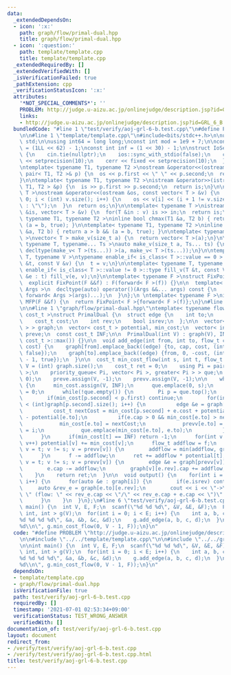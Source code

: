 ```yaml
---
data:
  _extendedDependsOn:
  - icon: ':x:'
    path: graph/flow/primal-dual.hpp
    title: graph/flow/primal-dual.hpp
  - icon: ':question:'
    path: template/template.cpp
    title: template/template.cpp
  _extendedRequiredBy: []
  _extendedVerifiedWith: []
  _isVerificationFailed: true
  _pathExtension: cpp
  _verificationStatusIcon: ':x:'
  attributes:
    '*NOT_SPECIAL_COMMENTS*': ''
    PROBLEM: http://judge.u-aizu.ac.jp/onlinejudge/description.jsp?id=GRL_6_B
    links:
    - http://judge.u-aizu.ac.jp/onlinejudge/description.jsp?id=GRL_6_B
  bundledCode: "#line 1 \"test/verify/aoj-grl-6-b.test.cpp\"\n#define PROBLEM \"http://judge.u-aizu.ac.jp/onlinejudge/description.jsp?id=GRL_6_B\"\
    \n\n#line 1 \"template/template.cpp\"\n#include<bits/stdc++.h>\n\nusing namespace\
    \ std;\n\nusing int64 = long long;\nconst int mod = 1e9 + 7;\n\nconst int64 infll\
    \ = (1LL << 62) - 1;\nconst int inf = (1 << 30) - 1;\n\nstruct IoSetup {\n  IoSetup()\
    \ {\n    cin.tie(nullptr);\n    ios::sync_with_stdio(false);\n    cout << fixed\
    \ << setprecision(10);\n    cerr << fixed << setprecision(10);\n  }\n} iosetup;\n\
    \ntemplate< typename T1, typename T2 >\nostream &operator<<(ostream &os, const\
    \ pair< T1, T2 >& p) {\n  os << p.first << \" \" << p.second;\n  return os;\n\
    }\n\ntemplate< typename T1, typename T2 >\nistream &operator>>(istream &is, pair<\
    \ T1, T2 > &p) {\n  is >> p.first >> p.second;\n  return is;\n}\n\ntemplate< typename\
    \ T >\nostream &operator<<(ostream &os, const vector< T > &v) {\n  for(int i =\
    \ 0; i < (int) v.size(); i++) {\n    os << v[i] << (i + 1 != v.size() ? \" \"\
    \ : \"\");\n  }\n  return os;\n}\n\ntemplate< typename T >\nistream &operator>>(istream\
    \ &is, vector< T > &v) {\n  for(T &in : v) is >> in;\n  return is;\n}\n\ntemplate<\
    \ typename T1, typename T2 >\ninline bool chmax(T1 &a, T2 b) { return a < b &&\
    \ (a = b, true); }\n\ntemplate< typename T1, typename T2 >\ninline bool chmin(T1\
    \ &a, T2 b) { return a > b && (a = b, true); }\n\ntemplate< typename T = int64\
    \ >\nvector< T > make_v(size_t a) {\n  return vector< T >(a);\n}\n\ntemplate<\
    \ typename T, typename... Ts >\nauto make_v(size_t a, Ts... ts) {\n  return vector<\
    \ decltype(make_v< T >(ts...)) >(a, make_v< T >(ts...));\n}\n\ntemplate< typename\
    \ T, typename V >\ntypename enable_if< is_class< T >::value == 0 >::type fill_v(T\
    \ &t, const V &v) {\n  t = v;\n}\n\ntemplate< typename T, typename V >\ntypename\
    \ enable_if< is_class< T >::value != 0 >::type fill_v(T &t, const V &v) {\n  for(auto\
    \ &e : t) fill_v(e, v);\n}\n\ntemplate< typename F >\nstruct FixPoint : F {\n\
    \  explicit FixPoint(F &&f) : F(forward< F >(f)) {}\n\n  template< typename...\
    \ Args >\n  decltype(auto) operator()(Args &&... args) const {\n    return F::operator()(*this,\
    \ forward< Args >(args)...);\n  }\n};\n \ntemplate< typename F >\ninline decltype(auto)\
    \ MFP(F &&f) {\n  return FixPoint< F >{forward< F >(f)};\n}\n#line 4 \"test/verify/aoj-grl-6-b.test.cpp\"\
    \n\n#line 1 \"graph/flow/primal-dual.hpp\"\ntemplate< typename flow_t, typename\
    \ cost_t >\nstruct PrimalDual {\n  struct edge {\n    int to;\n    flow_t cap;\n\
    \    cost_t cost;\n    int rev;\n    bool isrev;\n  };\n\n  vector< vector< edge\
    \ > > graph;\n  vector< cost_t > potential, min_cost;\n  vector< int > prevv,\
    \ preve;\n  const cost_t INF;\n\n  PrimalDual(int V) : graph(V), INF(numeric_limits<\
    \ cost_t >::max()) {}\n\n  void add_edge(int from, int to, flow_t cap, cost_t\
    \ cost) {\n    graph[from].emplace_back((edge) {to, cap, cost, (int) graph[to].size(),\
    \ false});\n    graph[to].emplace_back((edge) {from, 0, -cost, (int) graph[from].size()\
    \ - 1, true});\n  }\n\n  cost_t min_cost_flow(int s, int t, flow_t f) {\n    int\
    \ V = (int) graph.size();\n    cost_t ret = 0;\n    using Pi = pair< cost_t, int\
    \ >;\n    priority_queue< Pi, vector< Pi >, greater< Pi > > que;\n    potential.assign(V,\
    \ 0);\n    preve.assign(V, -1);\n    prevv.assign(V, -1);\n\n    while(f > 0)\
    \ {\n      min_cost.assign(V, INF);\n      que.emplace(0, s);\n      min_cost[s]\
    \ = 0;\n      while(!que.empty()) {\n        Pi p = que.top();\n        que.pop();\n\
    \        if(min_cost[p.second] < p.first) continue;\n        for(int i = 0; i\
    \ < (int)graph[p.second].size(); i++) {\n          edge &e = graph[p.second][i];\n\
    \          cost_t nextCost = min_cost[p.second] + e.cost + potential[p.second]\
    \ - potential[e.to];\n          if(e.cap > 0 && min_cost[e.to] > nextCost) {\n\
    \            min_cost[e.to] = nextCost;\n            prevv[e.to] = p.second, preve[e.to]\
    \ = i;\n            que.emplace(min_cost[e.to], e.to);\n          }\n        }\n\
    \      }\n      if(min_cost[t] == INF) return -1;\n      for(int v = 0; v < V;\
    \ v++) potential[v] += min_cost[v];\n      flow_t addflow = f;\n      for(int\
    \ v = t; v != s; v = prevv[v]) {\n        addflow = min(addflow, graph[prevv[v]][preve[v]].cap);\n\
    \      }\n      f -= addflow;\n      ret += addflow * potential[t];\n      for(int\
    \ v = t; v != s; v = prevv[v]) {\n        edge &e = graph[prevv[v]][preve[v]];\n\
    \        e.cap -= addflow;\n        graph[v][e.rev].cap += addflow;\n      }\n\
    \    }\n    return ret;\n  }\n\n  void output() {\n    for(int i = 0; i < graph.size();\
    \ i++) {\n      for(auto &e : graph[i]) {\n        if(e.isrev) continue;\n   \
    \     auto &rev_e = graph[e.to][e.rev];\n        cout << i << \"->\" << e.to <<\
    \ \" (flow: \" << rev_e.cap << \"/\" << rev_e.cap + e.cap << \")\" << endl;\n\
    \      }\n    }\n  }\n};\n#line 6 \"test/verify/aoj-grl-6-b.test.cpp\"\n\nint\
    \ main() {\n  int V, E, F;\n  scanf(\"%d %d %d\", &V, &E, &F);\n  PrimalDual<\
    \ int, int > g(V);\n  for(int i = 0; i < E; i++) {\n    int a, b, c, d;\n    scanf(\"\
    %d %d %d %d\", &a, &b, &c, &d);\n    g.add_edge(a, b, c, d);\n  }\n  printf(\"\
    %d\\n\", g.min_cost_flow(0, V - 1, F));\n}\n"
  code: "#define PROBLEM \"http://judge.u-aizu.ac.jp/onlinejudge/description.jsp?id=GRL_6_B\"\
    \n\n#include \"../../template/template.cpp\"\n\n#include \"../../graph/flow/primal-dual.hpp\"\
    \n\nint main() {\n  int V, E, F;\n  scanf(\"%d %d %d\", &V, &E, &F);\n  PrimalDual<\
    \ int, int > g(V);\n  for(int i = 0; i < E; i++) {\n    int a, b, c, d;\n    scanf(\"\
    %d %d %d %d\", &a, &b, &c, &d);\n    g.add_edge(a, b, c, d);\n  }\n  printf(\"\
    %d\\n\", g.min_cost_flow(0, V - 1, F));\n}\n"
  dependsOn:
  - template/template.cpp
  - graph/flow/primal-dual.hpp
  isVerificationFile: true
  path: test/verify/aoj-grl-6-b.test.cpp
  requiredBy: []
  timestamp: '2021-07-01 02:53:34+09:00'
  verificationStatus: TEST_WRONG_ANSWER
  verifiedWith: []
documentation_of: test/verify/aoj-grl-6-b.test.cpp
layout: document
redirect_from:
- /verify/test/verify/aoj-grl-6-b.test.cpp
- /verify/test/verify/aoj-grl-6-b.test.cpp.html
title: test/verify/aoj-grl-6-b.test.cpp
---
```

